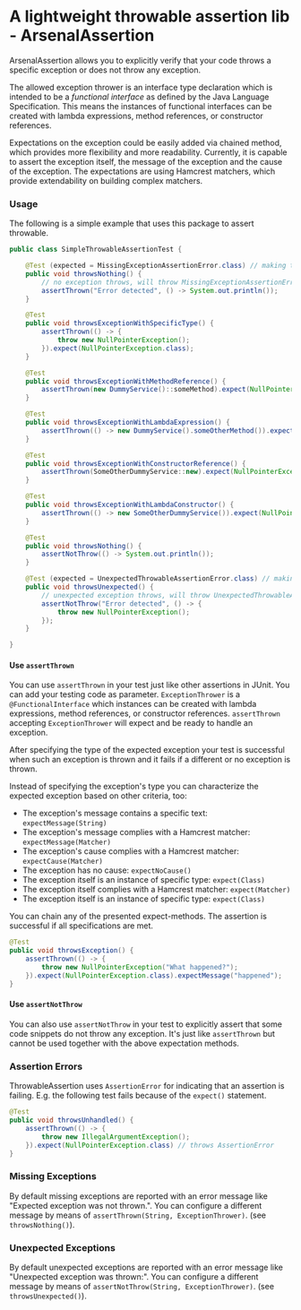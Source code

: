 # A lightweight throwable assertion lib - ArsenalAssertion

ArsenalAssertion allows you to explicitly verify that your code throws a specific exception or does
not throw any exception.

The allowed exception thrower is an interface type declaration which is intended to be a *functional
interface* as defined by the Java Language Specification. This means the instances of functional
interfaces can be created with lambda expressions, method references, or constructor references.

Expectations on the exception could be easily added via chained method, which provides more flexibility
and more readability. Currently, it is capable to assert the exception itself, the message of the
exception and the cause of the exception. The expectations are using Hamcrest matchers, which provide
extendability on building complex matchers.

### Usage

The following is a simple example that uses this package to assert throwable.

```java
public class SimpleThrowableAssertionTest {

    @Test (expected = MissingExceptionAssertionError.class) // making test pass
    public void throwsNothing() {
        // no exception throws, will throw MissingExceptionAssertionError.
        assertThrown("Error detected", () -> System.out.println());
    }

    @Test
    public void throwsExceptionWithSpecificType() {
        assertThrown(() -> {
            throw new NullPointerException();
        }).expect(NullPointerException.class);
    }

    @Test
    public void throwsExceptionWithMethodReference() {
        assertThrown(new DummyService()::someMethod).expect(NullPointerException.class);
    }

    @Test
    public void throwsExceptionWithLambdaExpression() {
        assertThrown(() -> new DummyService().someOtherMethod()).expect(NullPointerException.class);
    }

    @Test
    public void throwsExceptionWithConstructorReference() {
        assertThrown(SomeOtherDummyService::new).expect(NullPointerException.class);
    }

    @Test
    public void throwsExceptionWithLambdaConstructor() {
        assertThrown(() -> new SomeOtherDummyService()).expect(NullPointerException.class);
    }

    @Test
    public void throwsNothing() {
        assertNotThrow(() -> System.out.println());
    }

    @Test (expected = UnexpectedThrowableAssertionError.class) // making test pass
    public void throwsUnexpected() {
        // unexpected exception throws, will throw UnexpectedThrowableAssertionError.
        assertNotThrow("Error detected", () -> {
            throw new NullPointerException();
        });
    }

}
```

#### Use `assertThrown`

You can use `assertThrown` in your test just like other assertions in JUnit. You can add your testing
code as parameter. `ExceptionThrower` is a `@FunctionalInterface` which instances can be created with
lambda expressions, method references, or constructor references. `assertThrown` accepting
`ExceptionThrower` will expect and be ready to handle an exception.

After specifying the type of the expected exception your test is successful when such an exception
is thrown and it fails if a different or no exception is thrown.

Instead of specifying the exception's type you can characterize the
expected exception based on other criteria, too:

* The exception's message contains a specific text: `expectMessage(String)`
* The exception's message complies with a Hamcrest matcher: `expectMessage(Matcher)`
* The exception's cause complies with a Hamcrest matcher: `expectCause(Matcher)`
* The exception has no cause: `expectNoCause()`
* The exception itself is an instance of specific type: `expect(Class)`
* The exception itself complies with a Hamcrest matcher: `expect(Matcher)`
* The exception itself is an instance of specific type: `expect(Class)`

You can chain any of the presented expect-methods. The assertion is successful if all specifications are met.

```java
@Test
public void throwsException() {
    assertThrown(() -> {
        throw new NullPointerException("What happened?");
    }).expect(NullPointerException.class).expectMessage("happened");
}
```

#### Use `assertNotThrow`

You can also use `assertNotThrow` in your test to explicitly assert that some code snippets do not throw
any exception. It's just like `assertThrown` but cannot be used together with the above expectation methods.

### Assertion Errors

ThrowableAssertion uses `AssertionError` for indicating that an assertion is failing.
E.g. the following test fails because of the `expect()` statement.

```java
@Test
public void throwsUnhandled() {
    assertThrown(() -> {
        throw new IllegalArgumentException();
    }).expect(NullPointerException.class) // throws AssertionError
}
```

### Missing Exceptions

By default missing exceptions are reported with an error message like "Expected exception was not thrown.".
You can configure a different message by means of `assertThrown(String, ExceptionThrower)`.
(see `throwsNothing()`).

### Unexpected Exceptions

By default unexpected exceptions are reported with an error message like "Unexpected exception was thrown:".
You can configure a different message by means of `assertNotThrow(String, ExceptionThrower)`.
(see `throwsUnexpected()`).